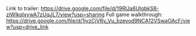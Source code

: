 Link to trailer: https://drive.google.com/file/d/19RlJa6UIgbkS8-ziWlkqlxywA7zUqJL7/view?usp=sharing
Full game walkthrough: https://drive.google.com/file/d/1jyzCjVRv_Vu_bzevod9NCA12VSwaOAcF/view?usp=drive_link
